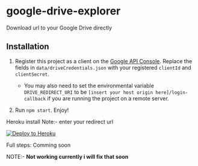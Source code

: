 # google-drive-explorer

Download url to your Google Drive directly

## Installation

1. Register this project as a client on the [Google API Console](http://console.developers.google.com).
   Replace the fields in `data/driveCredentials.json` with your registered `clientId` and `clientSecret`.  

   * You may also need to set the environmental variable `DRIVE_REDIRECT_URI` to be `[insert your host origin here]/login-callback` if you are running the project on a remote server.

2. Run `npm start`. Enjoy!




Heroku install 
Note:- enter your redirect url

[![Deploy to Heroku](https://www.herokucdn.com/deploy/button.png)](https://heroku.com/deploy)

Full steps: Comming soon


NOTE:- **Not working currently i will fix that soon**
